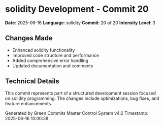 ﻿# solidity Development - Commit 20

**Date**: 2025-06-16
**Language**: solidity
**Commit**: 20 of 20
**Intensity Level**: 3

## Changes Made
- Enhanced solidity functionality
- Improved code structure and performance
- Added comprehensive error handling
- Updated documentation and comments

## Technical Details
This commit represents part of a structured development session focused on solidity programming.
The changes include optimizations, bug fixes, and feature enhancements.

Generated by Green Commits Master Control System v4.0
Timestamp: 2025-06-16 10:00:38
